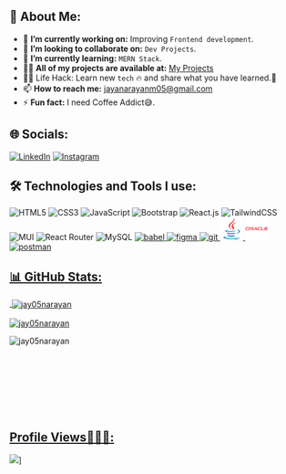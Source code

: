 ## 💫 About Me:

- 🔭 **I’m currently working on:** Improving `Frontend development`.<br>
- 👯 **I’m looking to collaborate on:** `Dev Projects`.<br>
- 🌱 **I’m currently learning:** `MERN Stack`.<br>
- 👨‍💻 **All of my projects are available at:** [My Projects](https://github.com/jay05narayan)
- 👨‍💻 Life Hack: Learn new `tech` 🔥 and share what you have learned.🎉
- 📫 **How to reach me:** jayanarayanm05@gmail.com
- ⚡ **Fun fact:** I need Coffee Addict😅.

## 🌐 Socials:
[![LinkedIn](https://img.shields.io/badge/LinkedIn-%230077B5.svg?logo=linkedin&logoColor=white)](https://www.linkedin.com/in/jayanarayan-manjunath-48a495231/) [![Instagram](https://img.shields.io/badge/Instagram-%23E4405F.svg?logo=Instagram&logoColor=white)](https://instagram.com/jayanarayan05/) 

## 🛠️ Technologies and Tools I use:
![HTML5](https://img.shields.io/badge/html5-%23E34F26.svg?style=for-the-badge&logo=html5&logoColor=white) ![CSS3](https://img.shields.io/badge/css3-%231572B6.svg?style=for-the-badge&logo=css3&logoColor=white) ![JavaScript](https://img.shields.io/badge/javascript-%23323330.svg?style=for-the-badge&logo=javascript&logoColor=%23F7DF1E)  ![Bootstrap](https://img.shields.io/badge/bootstrap-%23563D7C.svg?style=for-the-badge&logo=bootstrap&logoColor=white)  ![React.js](https://img.shields.io/badge/react-%2320232a.svg?style=for-the-badge&logo=react&logoColor=%2361DAFB) ![TailwindCSS](https://img.shields.io/badge/tailwindcss-%2338B2AC.svg?style=for-the-badge&logo=tailwind-css&logoColor=white) ![MUI](https://img.shields.io/badge/MUI-%230081CB.svg?style=for-the-badge&logo=material-ui&logoColor=white) ![React Router](https://img.shields.io/badge/React_Router-CA4245?style=for-the-badge&logo=react-router&logoColor=white)  ![MySQL](https://img.shields.io/badge/mysql-%2300f.svg?style=for-the-badge&logo=mysql&logoColor=white) <a href="https://babeljs.io/" target="_blank" rel="noreferrer"> <img src="https://www.vectorlogo.zone/logos/babeljs/babeljs-icon.svg" alt="babel" width="40" height="40"/> <img src="https://www.vectorlogo.zone/logos/figma/figma-icon.svg" alt="figma" width="40" height="40"/> <img src="https://www.vectorlogo.zone/logos/git-scm/git-scm-icon.svg" alt="git" width="40" height="40"/> <img src="https://raw.githubusercontent.com/devicons/devicon/master/icons/java/java-original.svg" alt="java" width="40" height="40"/> <img src="https://raw.githubusercontent.com/devicons/devicon/master/icons/oracle/oracle-original.svg" alt="oracle" width="40" height="40"/> <img src="https://www.vectorlogo.zone/logos/getpostman/getpostman-icon.svg" alt="postman" width="40" height="40"/>

## 📊 GitHub Stats:
<p>&nbsp;<img align="center" src="https://github-readme-stats.vercel.app/api?username=jay05narayan&show_icons=true&locale=en" alt="jay05narayan" /></p>
<p><img align="center" src="https://github-readme-streak-stats.herokuapp.com/?user=jay05narayan&" alt="jay05narayan" /></p>
<p><img align="left" src="https://github-readme-stats.vercel.app/api/top-langs?username=jay05narayan&show_icons=true&locale=en&layout=compact" alt="jay05narayan" /></p><br><br><br>
<br><br><br><br><br>

## Profile Views👩🏻‍💻:
[![](https://visitcount.itsvg.in/api?id=jay05narayan&label=Profile%20Views&color=1&pretty=true)](https://visitcount.itsvg.in)]
